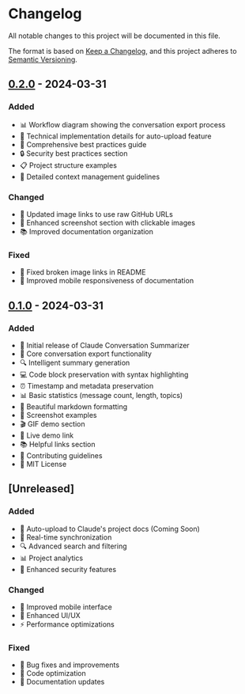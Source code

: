 # Changelog

All notable changes to this project will be documented in this file.

The format is based on [Keep a Changelog](https://keepachangelog.com/en/1.0.0/),
and this project adheres to [Semantic Versioning](https://semver.org/spec/v2.0.0.html).

## [0.2.0] - 2024-03-31

### Added
- 📊 Workflow diagram showing the conversation export process
- 🔄 Technical implementation details for auto-upload feature
- 📝 Comprehensive best practices guide
- 🔒 Security best practices section
- 📋 Project structure examples
- 🎯 Detailed context management guidelines

### Changed
- 🔗 Updated image links to use raw GitHub URLs
- 📸 Enhanced screenshot section with clickable images
- 📚 Improved documentation organization

### Fixed
- 🔗 Fixed broken image links in README
- 📱 Improved mobile responsiveness of documentation

## [0.1.0] - 2024-03-31

### Added
- 🎯 Initial release of Claude Conversation Summarizer
- 📝 Core conversation export functionality
- 🔍 Intelligent summary generation
- 💻 Code block preservation with syntax highlighting
- ⏰ Timestamp and metadata preservation
- 📊 Basic statistics (message count, length, topics)
- 🎨 Beautiful markdown formatting
- 📸 Screenshot examples
- 🎬 GIF demo section
- 🔗 Live demo link
- 📚 Helpful links section
- 🤝 Contributing guidelines
- 📄 MIT License

## [Unreleased]

### Added
- 🚀 Auto-upload to Claude's project docs (Coming Soon)
- 🔄 Real-time synchronization
- 🔍 Advanced search and filtering
- 📊 Project analytics
- 🔐 Enhanced security features

### Changed
- 📱 Improved mobile interface
- 🎨 Enhanced UI/UX
- ⚡ Performance optimizations

### Fixed
- 🐛 Bug fixes and improvements
- 🔧 Code optimization
- 📝 Documentation updates

[0.2.0]: https://github.com/TarekAloch/claude-summarizer/releases/tag/v0.2.0
[0.1.0]: https://github.com/TarekAloch/claude-summarizer/releases/tag/v0.1.0 